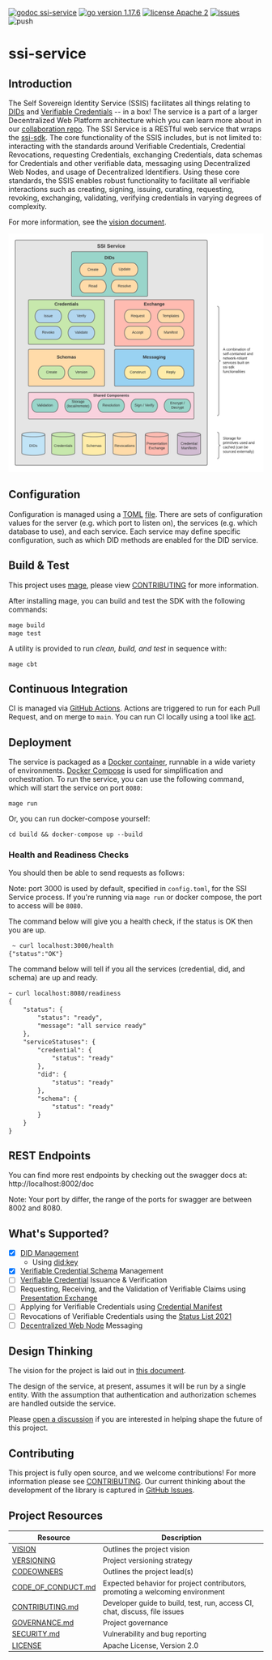 [![godoc ssi-service](https://img.shields.io/badge/godoc-ssi--service-blue)](https://github.com/TBD54566975/ssi-service)
[![go version 1.17.6](https://img.shields.io/badge/go_version-1.17.6-brightgreen)](https://go.dev/)
[![license Apache 2](https://img.shields.io/badge/license-Apache%202-black)](https://github.com/TBD54566975/ssi-service/blob/main/LICENSE)
[![issues](https://img.shields.io/github/issues/TBD54566975/ssi-service)](https://github.com/TBD54566975/ssi-service/issues)
![push](https://github.com/TBD54566975/ssi-service/workflows/ssi-service-ci/badge.svg?branch=main&event=push)

# ssi-service

## Introduction

The Self Sovereign Identity Service (SSIS) facilitates all things relating to [DIDs](https://www.w3.org/TR/did-core/)
and [Verifiable Credentials](https://www.w3.org/TR/vc-data-model) -- in a box! The service is a part of a larger
Decentralized Web Platform architecture which you can learn more about in our
[collaboration repo](https://github.com/TBD54566975/collaboration). The SSI Service is a RESTful web service that
wraps the [ssi-sdk](https://github.com/TBD54566975/ssi-sdk). The core functionality of the SSIS includes,
but is not limited to: interacting with the standards around Verifiable Credentials, Credential Revocations, requesting
Credentials, exchanging Credentials, data schemas for Credentials and other verifiable data, messaging using
Decentralized Web Nodes, and usage of Decentralized Identifiers. Using these core standards, the SSIS enables robust
functionality to facilitate all verifiable interactions such as creating, signing, issuing, curating, requesting,
revoking, exchanging, validating, verifying credentials in varying degrees of complexity.

For more information, see the [vision document](doc/VISION.md).

![ssi-sdk](doc/ssi-service.png)

## Configuration

Configuration is managed using
a [TOML](https://toml.io/en/) [file](https://github.com/TBD54566975/ssi-service/blob/main/config/config.toml). There are
sets of configuration values for the server (e.g. which port to listen on), the services (e.g. which database to use),
and each service. Each service may define specific configuration, such as which DID methods are enabled for the DID
service.

## Build & Test

This project uses [mage](https://magefile.org/), please
view [CONTRIBUTING](https://github.com/TBD54566975/ssi-service/blob/main/CONTRIBUTING.md) for more information.

After installing mage, you can build and test the SDK with the following commands:

```
mage build
mage test
```

A utility is provided to run _clean, build, and test_ in sequence with:

```
mage cbt
```

## Continuous Integration

CI is managed via [GitHub Actions](https://github.com/TBD54566975/ssi-service/actions). Actions are triggered to run
for each Pull Request, and on merge to `main`. You can run CI locally using a tool
like [act](https://github.com/nektos/act).

## Deployment

The service is packaged as a [Docker container](https://www.docker.com/), runnable in a wide variety of
environments. [Docker Compose](https://docs.docker.com/compose/) is used for simplification and orchestration. To run
the service, you can use the following command, which will start the service on port `8080`:

```shell
mage run
```

Or, you can run docker-compose yourself:

```shell
cd build && docker-compose up --build
```

### Health and Readiness Checks

You should then be able to send requests as follows:

Note: port 3000 is used by default, specified in `config.toml`, for the SSI Service process. If you're running
via `mage run` or docker compose, the port to access will be `8080`.

The command below will give you a health check, if the status is OK then you are up.

```shell
 ~ curl localhost:3000/health
{"status":"OK"}
```

The command below will tell if you all the services (credential, did, and schema) are up and ready.

```aidl
~ curl localhost:8080/readiness
{
    "status": {
        "status": "ready",
        "message": "all service ready"
    },
    "serviceStatuses": {
        "credential": {
            "status": "ready"
        },
        "did": {
            "status": "ready"
        },
        "schema": {
            "status": "ready"
        }
    }
}
```

## REST Endpoints

You can find more rest endpoints by checking out the swagger docs at:
http://localhost:8002/doc

Note: Your port by differ, the range of the ports for swagger are between 8002 and 8080.

## What's Supported?

- [x] [DID Management](https://www.w3.org/TR/did-core/)
    - Using [did:key](https://w3c-ccg.github.io/did-method-key/)
- [x] [Verifiable Credential Schema](https://w3c-ccg.github.io/vc-json-schemas/v2/index.html) Management
- [ ] [Verifiable Credential](https://www.w3.org/TR/vc-data-model) Issuance & Verification
- [ ] Requesting, Receiving, and the Validation of Verifiable Claims
  using [Presentation Exchange](https://identity.foundation/presentation-exchange/)
- [ ] Applying for Verifiable Credentials using [Credential Manifest](https://identity.foundation/credential-manifest/)
- [ ] Revocations of Verifiable Credentials using the [Status List 2021](https://w3c-ccg.github.io/vc-status-list-2021/)
- [ ] [Decentralized Web Node](https://identity.foundation/decentralized-web-node/spec/) Messaging

## Design Thinking

The vision for the project is laid out in [this document](doc/VISION.md).

The design of the service, at present, assumes it will be run by a single entity. With the assumption that
authentication and authorization schemes are handled outside the service.

Please [open a discussion](https://forums.tbd.website/c/self-sovereign-identity-developers/7)
if you are interested in helping shape the future of this project.

## Contributing

This project is fully open source, and we welcome contributions! For more information please see
[CONTRIBUTING](https://github.com/TBD54566975/ssi-service/blob/main/CONTRIBUTING.md). Our current thinking about the
development of the library is captured in [GitHub Issues](https://github.com/TBD54566975/ssi-service/issues).

## Project Resources

| Resource                                                                                      | Description                                                                   |
|-----------------------------------------------------------------------------------------------|-------------------------------------------------------------------------------|
| [VISION](https://github.com/TBD54566975/ssi-sdk/blob/main/doc/VISION.md)                      | Outlines the project vision                                                   |
| [VERSIONING](https://github.com/TBD54566975/ssi-sdk/blob/main/doc/VERSIONING.md)              | Project versioning strategy                                                   |
| [CODEOWNERS](https://github.com/TBD54566975/ssi-service/blob/main/CODEOWNERS)                 | Outlines the project lead(s)                                                  |
| [CODE_OF_CONDUCT.md](https://github.com/TBD54566975/ssi-service/blob/main/CODE_OF_CONDUCT.md) | Expected behavior for project contributors, promoting a welcoming environment |
| [CONTRIBUTING.md](https://github.com/TBD54566975/ssi-service/blob/main/CONTRIBUTING.md)       | Developer guide to build, test, run, access CI, chat, discuss, file issues    |
| [GOVERNANCE.md](https://github.com/TBD54566975/ssi-service/blob/main/GOVERNANCE.md)           | Project governance                                                            |
| [SECURITY.md](https://github.com/TBD54566975/ssi-service/blob/main/SECURITY.md)               | Vulnerability and bug reporting                                               |
| [LICENSE](https://github.com/TBD54566975/ssi-service/blob/main/LICENSE)                       | Apache License, Version 2.0                                                   |
